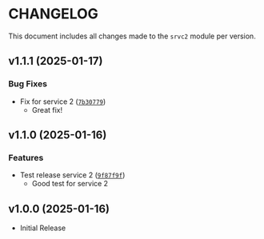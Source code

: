# CHANGELOG

This document includes all changes made to the `srvc2` module per version.

<!-- version list -->

## v1.1.1 (2025-01-17)

### Bug Fixes

- Fix for service 2 ([`7b30779`](https://github.com/marc-at-brightnight/psr-monorepo-poweralpha/commit/7b307799afb199445702742f98285d3ac47ec525))
    - Great fix!


## v1.1.0 (2025-01-16)

### Features

- Test release service 2 ([`9f87f9f`](https://github.com/marc-at-brightnight/psr-monorepo-poweralpha/commit/9f87f9f500f12167791f9167f26d0b4f3d0c25c0))
    - Good test for service 2


## v1.0.0 (2025-01-16)

- Initial Release
